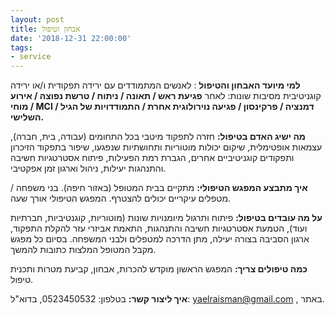 ```yaml
---
layout: post
title: אבחון וטיפול
date: '2018-12-31 22:00:00'
tags:
- service
---
```


 **למי מיועד האבחון והטיפול** : לאנשים המתמודדים עם ירידה תפקודית ו/או ירידה קוגניטיבית מסיבות שונות: לאחר **פגיעת ראש / תאונה / ניתוח / טרשת נפוצה / אירוע מוחי / MCI / דמנציה / פרקינסון / פגיעה נוירולוגית אחרת / התמודדויות של הגיל השלישי.**

**מה ישיג האדם בטיפול:** חזרה לתפקוד מיטבי בכל התחומים (עבודה, בית, חברה), עצמאות אופטימלית, שיקום יכולות מוטוריות ותחושתיות שנפגעו, שיפור בתפקוד הזיכרון ותפקודים קוגניטיביים אחרים, הגברת רמת הפעילות, פיתוח אסטרטגיות חשיבה והתנהגות יעילות, ניהול וארגון זמן אפקטיבי.

**איך מתבצע המפגש הטיפולי:** מתקיים בבית המטופל (באזור חיפה). בני משפחה / מטפלים עיקריים יכולים להצטרף. המפגש הטיפולי אורך שעה.

**על מה עובדים בטיפול:** פיתוח ותרגול מיומנויות שונות (מוטוריות, קוגנטיביות, חברתיות ועוד), הטמעת אסטרטגיות חשיבה והתנהגות, התאמת אביזרי עזר להקלת התפקוד, ארגון הסביבה בצורה יעילה, מתן הדרכה למטפלים ולבני המשפחה. בסיום כל מפגש מקבל המטופל המלצות כתובות להמשך.

**כמה טיפולים צריך:** המפגש הראשון מוקדש להכרות, אבחון, קביעת מטרות ותכנית טיפול.

**איך ליצור קשר:** בטלפון: 0523450532, בדוא"ל: yaelraisman@gmail.com , באתר.


